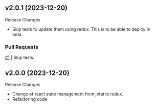 ## v2.0.1 (2023-12-20)
Release Changes
- Skip tests to update them using redux. This is to be able to deploy in beta.

### Pull Requests
[#1](https://github.com/RafaelMoro/FE_Personal_Finances/pull/2) | Skip tests.

## v2.0.0 (2023-12-20)
Release Changes
- Change of react state management from jotai to redux.
- Refactoring code